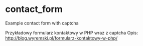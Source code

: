 # contact_form
Example contact form with captcha 

Przykładowy formularz kontaktowy w PHP wraz z captcha
Opis: http://blog.wyremski.pl/formularz-kontaktowy-w-php/
